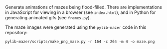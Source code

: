 Generate animations of mazes being flood-filled. There are implementations in JavaScript for viewing in a browser (see `index.html`), and in Python for generating animated gifs (see `frames.py`).

The maze images were generated using the `pylib-mazer` code in this repository:

    pylib-mazer/scripts/make_png_maze.py -r 164 -c 264 -m 4 -o maze.png
